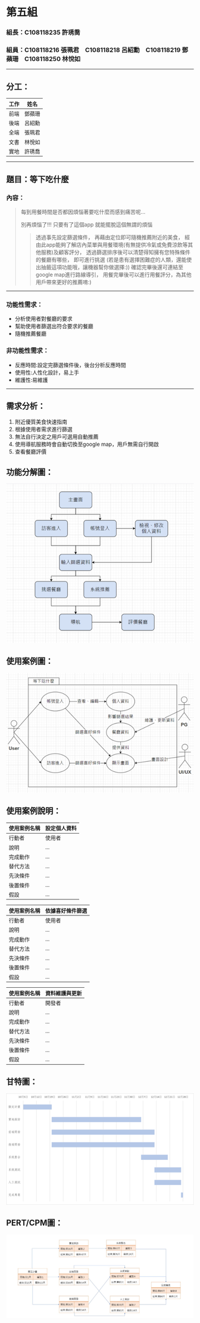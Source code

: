 # 第五組
### 組長：C108118235 許琇喬  
### 組員：C108118216 張珮君　C108118218 呂紹勳　C108118219 鄧蘋珊　C108118250 林悅如  

***
## 分工：
| 工作 | 姓名 |
|:---:|:-----:|
|前端 | 鄧蘋珊 |
|後端 | 呂紹勳 |
|全端 | 張珮君 |
|文書 | 林悅如 |
|實地 | 許琇喬 |
***

## 題目：等下吃什麼
### 內容：
>每到用餐時間是否都因煩惱著要吃什麼而感到痛苦呢...
>
>別再煩惱了!!!
>只要有了這個app 就能擺脫這個無謂的煩惱
>
>>透過事先設定篩選條件，
再藉由定位即可隨機推薦附近的美食，
經由此app能夠了解店內菜單與用餐環境(有無提供冷氣或免費涼飲等其他服務)及顧客評分，
透過篩選排序後可以清楚得知擁有您特殊條件的餐廳有哪些，
即可進行挑選
(若是患有選擇困難症的人類，還能使出抽籤這項功能哦，讓機器幫你做選擇:))
確認完畢後還可連結至google map進行路線導引，
用餐完畢後可以進行用餐評分，為其他用戶帶來更好的推薦唷:)

***
### 功能性需求：
* 分析使用者對餐廳的要求
* 幫助使用者篩選出符合要求的餐廳
* 隨機推薦餐廳
### 非功能性需求：
* 反應時間:設定完篩選條件後，後台分析反應時間
* 使用性:人性化設計，易上手
* 維護性:易維護
***
## 需求分析：
1. 附近優質美食快速指南
2. 根據使用者需求進行篩選
3. 無法自行決定之用戶可選用自動推薦
4. 使用導航服務時會自動切換至google map，用戶無需自行開啟
5. 查看餐廳評價

## 功能分解圖：
![fig](FDD.png "FDD")
## 使用案例圖：
![fig](使用案例圖.png "使用案例圖")
## 使用案例說明：

| 使用案例名稱 | 設定個人資料 |
|:------------|:-----|
|行動者        | 使用者 |
|說明          | ... |
|完成動作      | ... |
|替代方法      | ... |
|先決條件      | ... |
|後置條件      | ... |
|假設          | ... |

| 使用案例名稱 | 依據喜好條件篩選 |
|:------------|:-----|
|行動者        | 使用者 |
|說明          | ... |
|完成動作      | ... |
|替代方法      | ... |
|先決條件      | ... |
|後置條件      | ... |
|假設          | ... |

| 使用案例名稱 | 資料維護與更新 |
|:------------|:-----|
|行動者        | 開發者 |
|說明          | ... |
|完成動作      | ... |
|替代方法      | ... |
|先決條件      | ... |
|後置條件      | ... |
|假設          | ... |

## 甘特圖：
![fig](gentt.png "gentt")
## PERT/CPM圖：
![fig](cpm.jpg "cpm")
